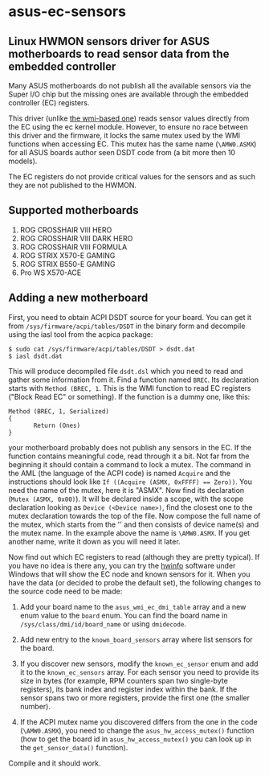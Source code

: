 # asus-ec-sensors

## Linux HWMON sensors driver for ASUS motherboards to read sensor data from the embedded controller

Many ASUS motherboards do not publish all the available sensors via the Super I/O chip but the 
missing ones are available through the embedded controller (EC) registers.

This driver (unlike [the wmi-based one](https://github.com/zeule/asus-wmi-ec-sensors)) reads sensor values 
directly from the EC using the ec kernel module. However, to ensure no race between this driver and the firmware,
it locks the same mutex used by the WMI functions when accessing EC. This mutex has the same name (`\AMW0.ASMX`)
for all ASUS boards author seen DSDT code from (a bit more then 10 models).

The EC registers do not provide critical values for the sensors and as such they are not published to 
the HWMON.

## Supported motherboards

1. ROG CROSSHAIR VIII HERO
2. ROG CROSSHAIR VIII DARK HERO
3. ROG CROSSHAIR VIII FORMULA
4. ROG STRIX X570-E GAMING
5. ROG STRIX B550-E GAMING
6. Pro WS X570-ACE

## Adding a new motherboard

First, you need to obtain ACPI DSDT source for your board. You can get it from `/sys/firmware/acpi/tables/DSDT` 
in the binary form and decompile using the iasl tool from the acpica package:
```shell
$ sudo cat /sys/firmware/acpi/tables/DSDT > dsdt.dat
$ iasl dsdt.dat
```
This will produce decompiled file `dsdt.dsl` which you need to read and gather some information from it.
Find a function named `BREC`. Its declaration starts with `Method (BREC, 1`. This is the WMI function to read 
EC registers ("Block Read EC" or something). If the function is a dummy one, like this:
```aml
Method (BREC, 1, Serialized)
{
       Return (Ones)
}
```
your motherboard probably does not publish any sensors in the EC. If the function contains meaningful code, read through
it a bit. Not far from the beginning it should contain a command to lock a mutex. The command in the AML (the language of
the ACPI code) is named `Acquire` and the instructions should look like `If ((Acquire (ASMX, 0xFFFF) == Zero))`. You need
the name of the mutex, here it is "ASMX". Now find its declaration (`Mutex (ASMX, 0x00)`). It will be declared inside 
a scope, with the scope declaration looking as `Device (<Device name>)`, find the closest one to the mutex declaration
towards the top of the file. Now compose the full name of the mutex, which starts from the '\' and then consists of
device name(s) and the mutex name. In the example above the name is `\AMW0.ASMX`. If you get another name, write it down 
as you will need it later.


Now find out which EC registers to read (although they are pretty typical). If you have 
no idea is there any, you can try the [hwinfo](https://www.hwinfo.com/) software under Windows that will
show the EC node and known sensors for it. When you have the data (or decided to probe the default set),
the following changes to the source code need to be made:

1. Add your board name to the `asus_wmi_ec_dmi_table` array and a new enum value to the `board` enum. You can find
the board name in `/sys/class/dmi/id/board_name` or using `dmidecode`.

2. Add new entry to the `known_board_sensors` array where list sensors for the board. 

3. If you discover new sensors, modify the `known_ec_sensor` enum and add it to the `known_ec_sensors` array.
For each sensor you need to provide its size in bytes (for example, RPM counters span two single-byte registers),
its bank index and register index within the bank. If the sensor spans two or more registers, provide the 
first one (the smaller number).

4. If the ACPI mutex name you discovered differs from the one in the code (`\AMW0.ASMX`), you need to change the 
`asus_hw_access_mutex()` function (how to get the board id in `asus_hw_access_mutex()` you can look up in the
`get_sensor_data()` function).

Compile and it should work.
